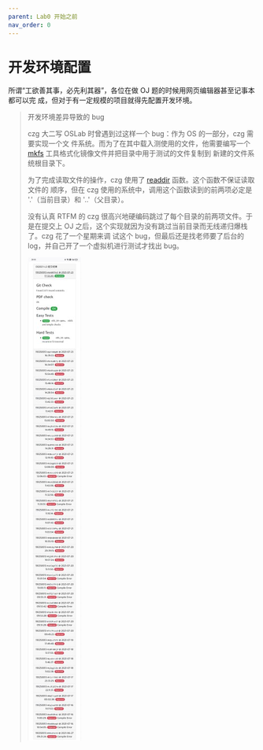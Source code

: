 ```yaml
---
parent: Lab0 开始之前
nav_order: 0
---
```


# 开发环境配置

所谓“工欲善其事，必先利其器”，各位在做 OJ 题的时候用网页编辑器甚至记事本都可以完
成，但对于有一定规模的项目就得先配置开发环境。

> 开发环境差异导致的 bug
>
> czg 大二写 OSLab 时曾遇到过这样一个 bug：作为 OS 的一部分，czg 需要实现一个文
> 件系统。而为了在其中载入测使用的文件，他需要编写一个
> [mkfs](https://linux.die.net/man/8/mkfs) 工具格式化镜像文件并把目录中用于测试的文件复制到
> 新建的文件系统根目录下。
>
> 为了完成读取文件的操作，czg 使用了
> [readdir](https://linux.die.net/man/3/readdir) 函数。这个函数不保证读取文件的
> 顺序，但在 czg 使用的系统中，调用这个函数读到的前两项必定是 '.'（当前目录）和
> '..'（父目录）。
>
> 没有认真 RTFM 的 czg 很高兴地硬编码跳过了每个目录的前两项文件。于是在提交上
> OJ 之后，这个实现就因为没有跳过当前目录而无线递归爆栈了。czg 花了一个星期来调
> 试这个 bug，但最后还是找老师要了后台的 log，并自己开了一个虚拟机进行测试才找出
> bug。
>
> ![czg 当时的提交记录](../assets/oslab3.jpg)
